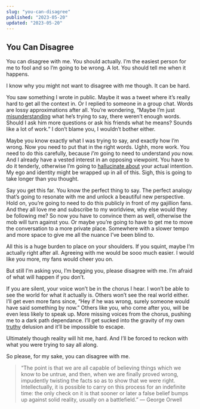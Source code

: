 ```yaml
---
slug: "you-can-disagree"
published: "2023-05-20"
updated: "2023-05-20"
---
```


## You Can Disagree

You can disagree with me. You should actually. I’m the easiest person for me to fool and so I’m going to be wrong. A lot. You should tell me when it happens.

I know why you might not want to disagree with me though. It can be hard.

You saw something I wrote in public. Maybe it was a tweet where it’s really hard to get all the context in. Or I replied to someone in a group chat. Words are lossy approximations after all. You’re wondering, “Maybe I’m just [misunderstanding](/notes/words-always-compile/) what he’s trying to say, there weren’t enough words. Should I ask him more questions or ask his friends what he means? Sounds like a lot of work.” I don’t blame you, I wouldn’t bother either.

Maybe you know exactly what I was trying to say, and exactly how I’m wrong. Now you need to put that in the right words. Ughh, more work. You need to do this carefully, because *I’m* going to need to understand *you* now. And I already have a vested interest in an opposing viewpoint. You have to do it tenderly, otherwise I’m going to [hallucinate about](/notes/words-always-compile/#hallucinating-intention) your actual intention. My ego and identity might be wrapped up in all of this. Sigh, this is going to take longer than you thought.

Say you get this far. You know the perfect thing to say. The perfect analogy that’s going to resonate with me and unlock a beautiful new perspective. Hold on, you’re going to need to do this publicly in front of my gajillion fans. And they all love me and subscribe to my worldview, why else would they be following me? So now you have to convince them as well, otherwise the mob will turn against you. Or maybe you’re going to have to get me to move the conversation to a more private place. Somewhere with a slower tempo and more space to give me all the nuance I’ve been blind to.

All this is a huge burden to place on your shoulders. If you squint, maybe I’m actually right after all. Agreeing with me would be sooo much easier. I would like you more, my fans would cheer you on.

But still I’m asking you, I’m begging you, please disagree with me. I’m afraid of what will happen if you don’t.

If you are silent, your voice won’t be in the chorus I hear. I won’t be able to see the world for what it actually is. Others won’t see the real world either. I’ll get even more fans since, “Hey if he was wrong, surely someone would have said something by now.” Others like you, who come after you, will be even less likely to speak up. More missing voices from the chorus, pushing me to a dark path dependance. I’ll get sucked into the gravity of my own [truthy](https://en.wikipedia.org/wiki/Truthiness) delusion and it’ll be impossible to escape.

Ultimately though reality will hit me, hard. And I’ll be forced to reckon with what you were trying to say all along.

So please, for my sake, you can disagree with me.

> “The point is that we are all capable of believing things which we know to be untrue, and then, when we are finally proved wrong, impudently twisting the facts so as to show that we were right. Intellectually, it is possible to carry on this process for an indefinite time: the only check on it is that sooner or later a false belief bumps up against solid reality, usually on a battlefield.” ― George Orwell
>
